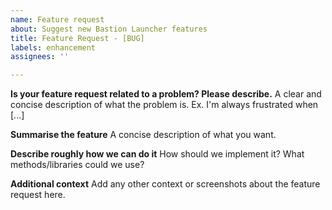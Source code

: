 ```yaml
---
name: Feature request
about: Suggest new Bastion Launcher features
title: Feature Request - [BUG]
labels: enhancement
assignees: ''

---
```


**Is your feature request related to a problem? Please describe.**
A clear and concise description of what the problem is. Ex. I'm always frustrated when [...]

**Summarise the feature**
A concise description of what you want.

**Describe roughly how we can do it**
How should we implement it? What methods/libraries could we use?

**Additional context**
Add any other context or screenshots about the feature request here.
